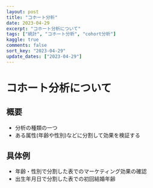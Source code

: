 ```yaml
---
layout: post
title: "コホート分析"
date: 2023-04-29
excerpt: "コホート分析について"
tags: ["統計", "コホート分析", "cohort分析"]
kaggle: true
comments: false
sort_key: "2023-04-29"
update_dates: ["2023-04-29"]
---
```


# コホート分析について

## 概要 
 - 分析の種類の一つ
 - ある属性(年齢や性別)などに分割して効果を検証する

## 具体例
 - 年齢・性別で分割した表でのマーケティング効果の確認
 - 出生年月日で分割した表での初回結婚年齢
